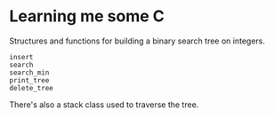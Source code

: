 # Learning me some C

Structures and functions for building a binary search tree on integers.
```
insert
search
search_min
print_tree
delete_tree
```
There's also a stack class used to traverse the tree.
